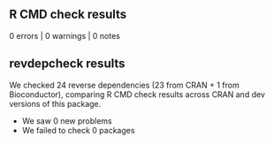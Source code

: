 ## R CMD check results

0 errors | 0 warnings | 0 notes


## revdepcheck results

We checked 24 reverse dependencies (23 from CRAN + 1 from Bioconductor), comparing R CMD check results across CRAN and dev versions of this package.

 * We saw 0 new problems
 * We failed to check 0 packages